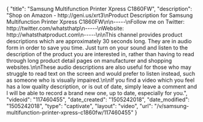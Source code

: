 {
    "title": "Samsung Multifunction Printer Xpress C1860FW",
    "description": "Shop on Amazon - http:\/\/geni.us\/xrt3\nProduct Description for Samsung Multifunction Printer Xpress C1860FW\n\n-----\nFollow me on Twitter: http:\/\/twitter.com\/whatsthatp\n-----\nWebsite: http:\/\/whatsthatproduct.com\n-----\n\nThis channel provides product descriptions which are approximately 30 seconds long. They are in audio form in order to save you time. Just turn on your sound and listen to the description of the product you are interested in, rather than having to read through long product detail pages on manufacturer and shopping websites.\n\nThese audio descriptions are also useful for those who may struggle to read text on the screen and would prefer to listen instead, such as someone who is visually impaired.\n\nIf you find a video which you feel has a low quality description, or is out of date, simply leave a comment and I will be able to record a brand new one, up to date, especially for you.",
    "videoid": "117460455",
    "date_created": "1505242018",
    "date_modified": "1505242018",
    "type": "captivate",
    "layout": "video",
    "url": "\/v\/samsung-multifunction-printer-xpress-c1860fw\/117460455"
}